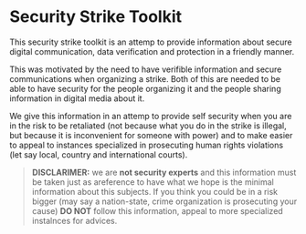 # Security Strike Toolkit

This security strike toolkit is an attemp to provide information about secure
digital communication, data verification and protection in a friendly manner.

This was motivated by the need to have verifible information and secure
communications when organizing a strike. Both of this are needed to be able to
have security for the people organizing it and the people sharing information
in digital media about it.

We give this information in an attemp to provide self security when you are in
the risk to be retaliated (not because what you do in the strike is illegal, but
because it is inconvenient for someone with power) and to make easier to appeal
to instances specialized in prosecuting human rights violations (let say local,
country and international courts).



> **DISCLARIMER:** we are **not security experts** and this information must
be taken just as areference to have what we hope is the minimal information
about this subjects. If you think you could be in a risk bigger (may say a
nation-state, crime organization is prosecuting your cause) **DO NOT** follow
this information, appeal to more specialized instalnces for advices.



